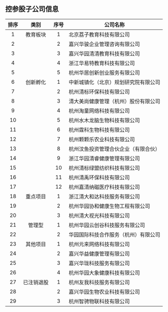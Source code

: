 ## 控参股子公司信息

|排序|类别|序号|公司名称|
|:--:|:---:|:--:|----|
|1|教育板块|1|北京荔子教育科技有限公司|成立时间|
|2||2|嘉兴华骏企业管理咨询有限公司||
|3||3|嘉兴华园清清教育科技有限公司||
|4||4|浙江华易特教育科技有限公司||
|5||5|杭州华居创新创业服务有限公司||
|6|创新孵化|1|中新城镇化（北京）规划研究院有限公司||
|7||2|杭州清标环保科技有限公司||
|8||3|清大美尚健康管理（杭州）股份有限公司||
|9||4|杭州淘童网络科技有限公司||
|10||5|杭州水木龙脑生物科技有限公司||
|11||6|杭州霆科生物科技有限公司||
|12||7|杭州颗颗乐农业科技有限公司||
|13||8|杭州汶鱼投资管理合伙企业（有限合伙）||
|14||9|浙江华园清睿健康管理有限公司||
|15||10|杭州清标绿盟纺织科技有限公司||
|16||11|杭州清禹环保科技有限公司||
|17||12|杭州嘉清纳磁医疗科技有限公司||
|18|重点项目|1|浙江清大和达科技服务有限公司||
|19||2|杭州华园协和健康生物工程有限公司||
|20||3|杭州清大视光科技有限公司||
|21|管理型|1|杭州华园云创谷科技服务有限公司||
|22||2|华园国际科技合作服务（杭州）有限公司||
|23|其他项目|1|杭州元来网络科技有限公司||
|24||2|嘉兴华益健康管理有限公司||
|25||3|嘉兴华珑科技服务有限公司||
|26||4|杭州华园大象健康科技有限公司||
|27|已注销退股|1|杭州友我科技服务有限公司||
|28||2|嘉兴华园生物农业科技有限公司||
|29||3|杭州智骋物联科技有限公司||
